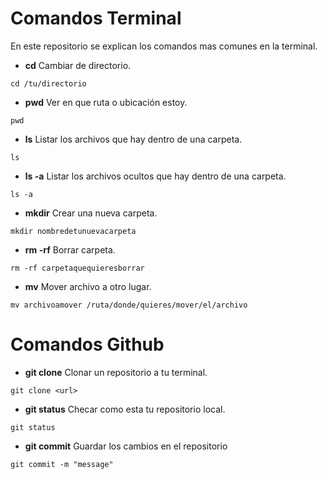 # Comandos Terminal
En este repositorio se explican los comandos mas comunes en la terminal.

- **cd** Cambiar de directorio.

```cd /tu/directorio``` 

- **pwd** Ver en que ruta o ubicación estoy.

```pwd``` 
- **ls** Listar los archivos que hay dentro de una carpeta.

```ls``` 

- **ls -a** Listar los archivos ocultos que hay dentro de una carpeta.

```ls -a``` 
- **mkdir** Crear una nueva carpeta.

```mkdir nombredetunuevacarpeta``` 
- **rm -rf** Borrar carpeta.

```rm -rf carpetaquequieresborrar``` 
- **mv** Mover archivo a otro lugar.

```mv archivoamover /ruta/donde/quieres/mover/el/archivo```
# Comandos Github

- **git clone** Clonar un repositorio a tu terminal.
  
``` git clone <url> ```
- **git status** Checar como esta tu repositorio local.
  
```git status```
- **git commit** Guardar los cambios en el repositorio
  
```git commit -m "message"```
